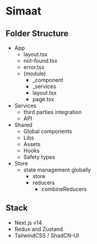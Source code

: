 # Simaat

## Folder Structure

- App
  - layout.tsx
  - not-found.tsx
  - error.tsx
  - (module)
    - \_component
    - \_services
    - layout.tsx
    - page.tsx
- Services
  - third parties integration
  - API
- Shared
  - Global components
  - Libs
  - Assets
  - Hooks
  - Safety types
- Store
  - state management globally
    - store
    - reducers
      - combineReducers

## Stack

- Next.js v14
- Redux and Zustand
- TailwindCSS / ShadCN-UI
